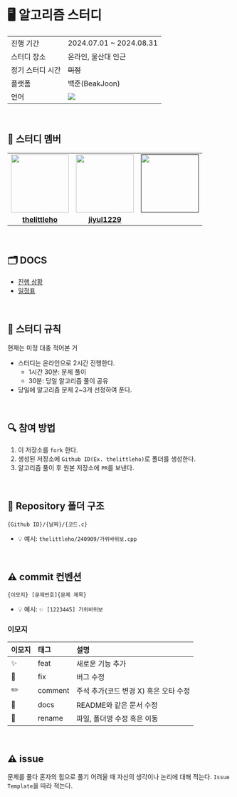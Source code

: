 # 🖥 알고리즘 스터디
<table>
  <tr>
    <td>진행 기간</td>
    <td>2024.07.01 ~ 2024.08.31</td>
  </tr>
  <tr>
    <td>스터디 장소</td>
    <td>온라인, 울산대 인근</td>
  </tr>
  <tr>
    <td>정기 스터디 시간</td>
    <td><s>미정
  </tr>
  <tr>
    <td>플랫폼</td>
    <td>백준(BeakJoon)</td>
  </tr>
  <tr>
    <td>언어</td>
    <td>
        <img src="https://img.shields.io/badge/C-3776AB?style=for-the-badge&logo=c&logoColor=white">
    </td>
  </tr>
</table>

<br/>

## 🤖 스터디 멤버 

<table>
 <tr>
    <td align="center"><a href="https://github.com/thelittleho"><img src="https://avatars.githubusercontent.com/thelittleho" width="130px;" alt=""></a></td>
    <td align="center"><a href=https://github.com/jiyul1229"><img src="https://avatars.githubusercontent.com/jiyul1229" width="130px;" alt=""></a></td>
    <td align="center"><a href=""><img src="https://avatars.githubusercontent.com/google" width="130px;" alt=""></a></td>
  </tr>
  <tr>
    <td align="center"><a href="https://github.com/thelittleho"><b>thelittleho</b></a></td>
    <td align="center"><a href="https://github.com/jiyul1229"><b>jiyul1229</b></a></td>
    <td align="center"><a href="https://github.com/"><b></b></a></td>
  </tr>
  <tr> 
</table>

<br/>

## 🗂️  DOCS
- [진행 상황]()
- [일정표](https://github.com/thelittleho/Algorithm-Study/blob/main/docx/schedule.md)

<br/>

## 📌 스터디 규칙
현재는 미정 대충 적어본 거
- 스터디는 온라인으로 2시간 진행한다.
  - 1시간 30분: 문제 풀이
  - 30분: 당일 알고리즘 풀이 공유
- 당일에 알고리즘 문제 2~3개 선정하여 푼다.
  
<br/>

## 🔍 참여 방법
1. 이 저장소를 `fork` 한다.
2. 생성된 저장소에 `Github ID(Ex. thelittleho)`로 폴더를 생성한다.
3. 알고리즘 풀이 후 원본 저장소에 `PR`를 보낸다.

<br/>

## 📁 Repository 폴더 구조
```
{Github ID}/{날짜}/{코드.c}
```

- 💡 예시: `thelittleho/240909/가위바위보.cpp`

<br/>

## ⚠️ commit 컨벤션

```
{이모지} [문제번호]{문제 제목}
```
- 💡 예시: `✨ [1223445] 가위바위보`

### 이모지

| 이모지 | 태그       | 설명                      |
|:----|:---------|:------------------------|
| ✨   | feat     | 새로운 기능 추가               |
| 🐛  | fix      | 버그 수정                   |
| ✏️  | comment  | 주석 추가(코드 변경 X) 혹은 오타 수정 |
| 📝  | docs     | README와 같은 문서 수정        |
| 🚚  | rename   | 파일, 폴더명 수정 혹은 이동        |


<br/>

## ⚠️ issue
문제를 풀다 혼자의 힘으로 풀기 어려울 때 자신의 생각이나 논리에 대해 적는다.
`Issue Template`을 따라 적는다.
